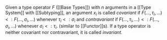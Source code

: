 
Given a type operator $F$ ([[Base Types]]) with $n$ arguments in a [[Type System]] with [[Subtyping]], an argument $x_i$ is called *covariant* if $F(\dots,\tau_i,\dots) <: F(\dots, \sigma_i,\dots)$ whenever $\tau_i <: \sigma_i$ and *contravariant* if $F(\dots,\tau_i,\dots) <: F(\dots,\sigma_i,\dots)$ whenever $\sigma_i<:\tau_i$. (similar to [[Functor]]s).
If a type operator is neither covariant nor contravariant, it is called *invariant*.
